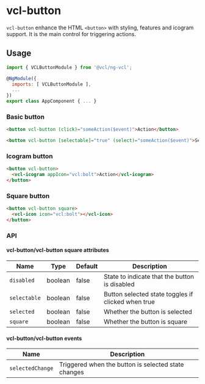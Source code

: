 # vcl-button

`vcl-button` enhance the HTML `<button>` with styling, features and icogram support.
It is the main control for triggering actions.

## Usage

```js
import { VCLButtonModule } from '@vcl/ng-vcl';

@NgModule({
  imports: [ VCLButtonModule ],
  ...
})
export class AppComponent { ... }
```

### Basic button

```html
<button vcl-button (click)="someAction($event)">Action</button>
```

```html
<button vcl-button [selectable]="true" (select)="someAction($event)">Select</button>
```

### Icogram button

```html
<button vcl-button>
  <vcl-icogram appIcon="vcl:bolt">Action</vcl-icogram>
</button>
```

### Square button

```html
<button vcl-button square>
  <vcl-icon icon="vcl:bolt"></vcl-icon>
</button>
```

### API

#### vcl-button/vcl-button square attributes

| Name                | Type        | Default  | Description
| ------------        | ----------- | -------- |--------------
| `disabled`          | boolean     | false    | State to indicate that the button is disabled
| `selectable`        | boolean     | false    | Button selected state toggles if clicked when true
| `selected`          | boolean     | false    | Whether the button is selected
| `square`            | boolean     | false    | Whether the button is square

#### vcl-button/vcl-button  events

| Name                | Description
| ------------        | --------------
| `selectedChange`    | Triggered when the button is selected state changes
